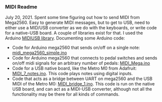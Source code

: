 ### MIDI Readme

July 20, 2021.  Spent some time figuring out how to send MIDI from Mega2560.  Easy to generate MIDI messages, but to get to USB, need to either use a MID/USB converter as we do with the keyboards, or write code for a native-USB board.  A couple of libraries exist for that.  I used the Arduino [MIDIUSB library](https://github.com/arduino-libraries/MIDIUSB).
Documenting some Arduino code:
* Code for Arduino mega2560 that sends on/off on a single note: [midi_mega2560_simple.ino](./midi_mega2560_simple.ino)
* Code for Arduino mega2560 that connects to pedal switches and sends on/off midi signals for an arbitrary number of pedals: [MIDI_Mega.ino](./MIDI_Mega.ino)
* Code for a USB native board, like the Metro M0 from Adafruit: [MIDI_7_notes.ino](./MIDI_7_notes.ino).  This code plays notes using digital inputs.
* Code that acts as a bridge between UART on mega2560 and the USB MIDI of the Metro M0: [MIDI_bridge_1.ino](./MIDI_bridge_1.ino).  This code is run on the native USB board, and can act as a MIDI-USB converter, although not all the functionality may be there for all kinds of commands.
